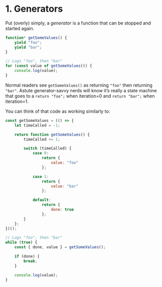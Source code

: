 # 1. Generators

Put (overly) simply, a _generator_ is a function that can be stopped and started again.

```javascript
function* getSomeValues() {
    yield "foo";
    yield "bar";
}

// Logs "foo", then "bar"
for (const value of getSomeValues()) {
    console.log(value);
}
```

Normal readers see `getSomeValues()` as returning `"foo"` then returning `"bar"`.
Astute generator-savvy nerds will know it’s really a state machine that goes to a `return "foo";` when iteration=0 and `return "bar";` when iteration=1.

You can think of that code as working similarly to:

```javascript
const getSomeValues = (() => {
    let timeCalled = -1;

    return function getSomeValues() {
        timeCalled += 1;

        switch (timeCalled) {
            case 0:
                return {
                    value: "foo"
                };

            case 1:
                return {
                    value: "bar"
                };

            default:
                return {
                    done: true
                };
        }
    };
})();

// Logs "foo", then "bar"
while (true) {
    const { done, value } = getSomeValues();

    if (done) {
        break;
    }

    console.log(value);
}
```
